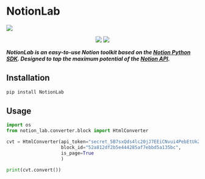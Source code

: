 # NotionLab

![](https://i.postimg.cc/4yLS0xBN/Notion-Lab.png)

<div align="center">

![](https://img.shields.io/pypi/v/NotionLab?style=flat-square)
![](https://img.shields.io/github/v/tag/ElaBosak233/NotionLab?include_prereleases&style=flat-square)

</div>
 
***NotionLab is an easy-to-use Notion toolkit based on the [Notion Python SDK](https://github.com/ramnes/notion-sdk-py).
Designed to tap the maximum potential of the [Notion API](https://developers.notion.com/).***

## Installation

```bash
pip install NotionLab
```

## Usage

```python
import os
from notion_lab.converter.block import HtmlConverter

cvt = HtmlConverter(api_token="secret_5B7sxQds4lc20jJ7EEiCNvui4PebEtUkZYVhgNIOJ3i",
                    block_id="52a812df2b5e444285af7ebbd5a135bc",
                    is_page=True
                    )

print(cvt.convert())
```